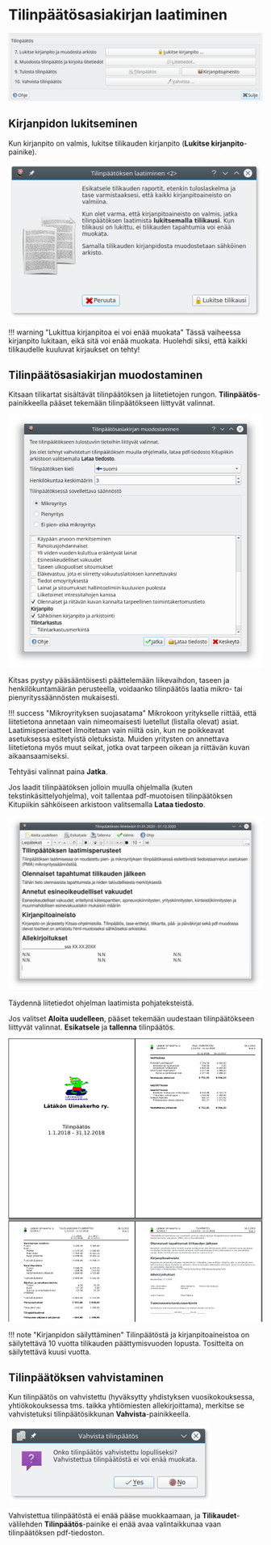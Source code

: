 # Tilinpäätösasiakirjan laatiminen

![](tpikkuna.png)

## Kirjanpidon lukitseminen

Kun kirjanpito on valmis, lukitse tilikauden kirjanpito (**Lukitse kirjanpito**-painike).

![](lukitse.png)

!!! warning "Lukittua kirjanpitoa ei voi enää muokata"
    Tässä vaiheessa kirjanpito lukitaan, eikä sitä voi enää muokata. Huolehdi siksi, että kaikki tilikaudelle kuuluvat kirjaukset on tehty!

## Tilinpäätösasiakirjan muodostaminen

Kitsaan tilikartat sisältävät tilinpäätöksen ja liitetietojen rungon. **Tilinpäätös**-painikkeella pääset tekemään tilinpäätökseen liittyvät valinnat.

![](muodostaminen.png)

Kitsas pystyy pääsääntöisesti päättelemään liikevaihdon, taseen ja henkilökuntamäärän perusteella, voidaanko tilinpäätös laatia mikro- tai pienyrityssäännösten mukaisesti.

!!! success "Mikroyrityksen suojasatama"
    Mikrokoon yritykselle riittää, että liitetietona annetaan vain nimeomaisesti luetellut (listalla olevat) asiat. Laatimisperiaatteet ilmoitetaan vain niiltä osin, kun ne poikkeavat asetuksessa esitetyistä oletuksista. Muiden yritysten on annettava liitetietona myös muut seikat, jotka ovat tarpeen oikean ja riittävän kuvan aikaansaamiseksi.

Tehtyäsi valinnat paina **Jatka**.

Jos laadit tilinpäätöksen jolloin muulla ohjelmalla (kuten tekstinkäsittelyohjelma), voit tallentaa pdf-muotoisen tilinpäätöksen Kitupiikin sähköiseen arkistoon valitsemalla **Lataa tiedosto**.

![](liitetiedot.png)

Täydennä liitetiedot ohjelman laatimista pohjateksteistä.

Jos valitset **Aloita uudelleen**, pääset tekemään uudestaan tilinpäätökseen liittyvät valinnat. **Esikatsele** ja **tallenna** tilinpäätös.

![](tuloste.png)


!!! note "Kirjanpidon säilyttäminen"
    Tilinpäätöstä ja kirjanpitoaineistoa on säilytettävä 10 vuotta tilikauden päättymisvuoden lopusta. Tositteita on säilytettävä kuusi vuotta. 


## Tilinpäätöksen vahvistaminen

Kun tilinpäätös on vahvistettu (hyväksytty yhdistyksen vuosikokouksessa, yhtiökokouksessa tms. taikka yhtiömiesten allekirjoittama), merkitse se vahvistetuksi tilinpäätösikkunan **Vahvista**-painikkeella.

![](vahvista.png)

Vahvistettua tilinpäätöstä ei enää pääse muokkaamaan, ja **Tilikaudet**-välilehden **Tilinpäätös**-painike ei enää avaa valintaikkunaa vaan tilinpäätöksen pdf-tiedoston.
